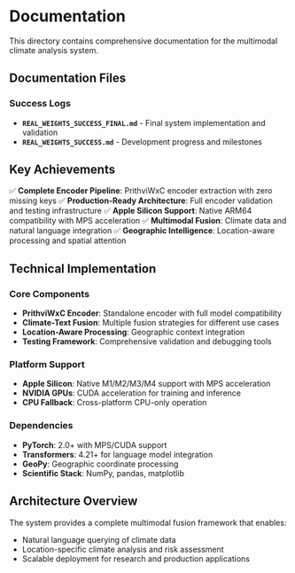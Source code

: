 # Documentation

This directory contains comprehensive documentation for the multimodal climate analysis system.

## Documentation Files

### Success Logs
- **`REAL_WEIGHTS_SUCCESS_FINAL.md`** - Final system implementation and validation
- **`REAL_WEIGHTS_SUCCESS.md`** - Development progress and milestones

## Key Achievements

✅ **Complete Encoder Pipeline**: PrithviWxC encoder extraction with zero missing keys
✅ **Production-Ready Architecture**: Full encoder validation and testing infrastructure
✅ **Apple Silicon Support**: Native ARM64 compatibility with MPS acceleration
✅ **Multimodal Fusion**: Climate data and natural language integration
✅ **Geographic Intelligence**: Location-aware processing and spatial attention

## Technical Implementation

### Core Components
- **PrithviWxC Encoder**: Standalone encoder with full model compatibility
- **Climate-Text Fusion**: Multiple fusion strategies for different use cases
- **Location-Aware Processing**: Geographic context integration
- **Testing Framework**: Comprehensive validation and debugging tools

### Platform Support
- **Apple Silicon**: Native M1/M2/M3/M4 support with MPS acceleration
- **NVIDIA GPUs**: CUDA acceleration for training and inference
- **CPU Fallback**: Cross-platform CPU-only operation

### Dependencies
- **PyTorch**: 2.0+ with MPS/CUDA support
- **Transformers**: 4.21+ for language model integration
- **GeoPy**: Geographic coordinate processing
- **Scientific Stack**: NumPy, pandas, matplotlib

## Architecture Overview

The system provides a complete multimodal fusion framework that enables:
- Natural language querying of climate data
- Location-specific climate analysis and risk assessment
- Scalable deployment for research and production applications
